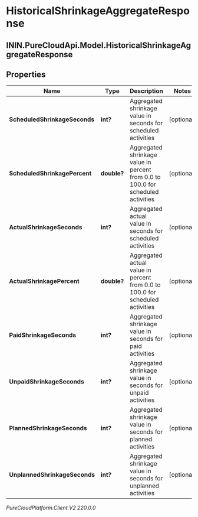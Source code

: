 # HistoricalShrinkageAggregateResponse

## ININ.PureCloudApi.Model.HistoricalShrinkageAggregateResponse

## Properties

|Name | Type | Description | Notes|
|------------ | ------------- | ------------- | -------------|
| **ScheduledShrinkageSeconds** | **int?** | Aggregated shrinkage value in seconds for scheduled activities | [optional] |
| **ScheduledShrinkagePercent** | **double?** | Aggregated shrinkage value in percent from 0.0 to 100.0 for scheduled activities | [optional] |
| **ActualShrinkageSeconds** | **int?** | Aggregated actual value in seconds for scheduled activities | [optional] |
| **ActualShrinkagePercent** | **double?** | Aggregated actual value in percent from 0.0 to 100.0 for scheduled activities | [optional] |
| **PaidShrinkageSeconds** | **int?** | Aggregated shrinkage value in seconds for paid activities | [optional] |
| **UnpaidShrinkageSeconds** | **int?** | Aggregated shrinkage value in seconds for unpaid activities | [optional] |
| **PlannedShrinkageSeconds** | **int?** | Aggregated shrinkage value in seconds for planned activities | [optional] |
| **UnplannedShrinkageSeconds** | **int?** | Aggregated shrinkage value in seconds for unplanned activities | [optional] |



_PureCloudPlatform.Client.V2 220.0.0_
